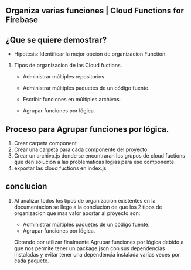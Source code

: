 ## Organiza varias funciones | Cloud Functions for Firebase

## ¿Que se quiere demostrar?

- Hipotesis: Identificar la mejor opcion de organizacion Function.

1. Tipos de organizacion de las Cloud fuctions.

    * Administrar múltiples repositorios.

    * Administrar múltiples paquetes de un código fuente.

    * Escribir funciones en múltiples archivos.

    * Agrupar funciones por lógica.

## Proceso para Agrupar funciones por lógica.


1. Crear carpeta component
2. Crear una carpeta para cada componente del proyecto.
3. Crear un archivo.js donde se encontraran los grupos de cloud fuctions que den solucion a las problematicas logias  para ese componente.
4. exportar las cloud fuctions en index.js


## conclucion

1. Al analizar todos los tipos de organizacion existentes en la documentacion se llego a la conclucion de que los 2 tipos de organizacion que mas valor aportar al proyecto son:

    * Administrar múltiples paquetes de un código fuente.
    * Agrupar funciones por lógica.

    Obtando por utilizar finalmente Agrupar funciones por lógica debido a que nos permite tener un package.json con sus dependencias instaladas y evitar tener una dependencia instalada varias veces por cada paquete.

